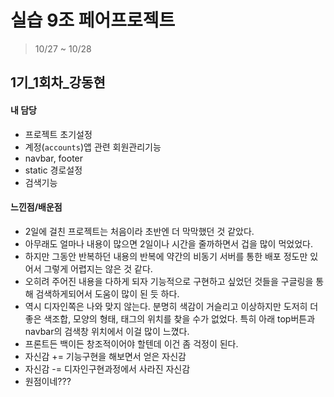 # 실습 9조 페어프로젝트
> 10/27 ~ 10/28

## 1기_1회차_강동현

#### 내 담당
* 프로젝트 초기설정
* 계정(`accounts`)앱 관련 회원관리기능
* navbar, footer
* static 경로설정
* 검색기능

#### 느낀점/배운점
* 2일에 걸친 프로젝트는 처음이라 초반엔 더 막막했던 것 같았다.
* 아무래도 얼마나 내용이 많으면 2일이나 시간을 줄까하면서 겁을 많이 먹었었다.
* 하지만 그동안 반복하던 내용의 반복에 약간의 비동기 서버를 통한 배포 정도만 있어서 그렇게 어렵지는 않은 것 같다.
* 오히려 주어진 내용을 다하게 되자 기능적으로 구현하고 싶었던 것들을 구글링을 통해 검색하게되어서 도움이 많이 된 듯 하다.
* 역시 디자인쪽은 나와 맞지 않는다. 분명히 색감이 거슬리고 이상하지만 도저히 더 좋은 색조합, 모양의 형태, 태그의 위치를 찾을 수가 없었다. 특히 아래 top버튼과 navbar의 검색창 위치에서 이걸 많이 느꼈다.
* 프론트든 백이든 창조적이어야 할텐데 이건 좀 걱정이 된다.
* 자신감 += 기능구현을 해보면서 얻은 자신감
* 자신감 -= 디자인구현과정에서 사라진 자신감
* 원점이네???